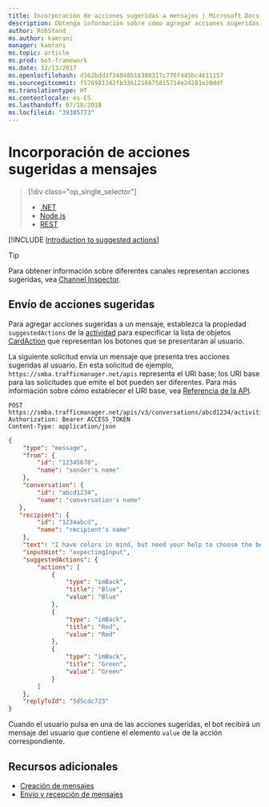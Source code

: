 ```yaml
---
title: Incorporación de acciones sugeridas a mensajes | Microsoft Docs
description: Obtenga información sobre cómo agregar acciones sugeridas a mensajes mediante el servicio Bot Connector.
author: RobStand
ms.author: kamrani
manager: kamrani
ms.topic: article
ms.prod: bot-framework
ms.date: 12/13/2017
ms.openlocfilehash: d162bdd3f34848b16380317c776f445bc4611157
ms.sourcegitcommit: f576981342fb3361216675815714e24281e20ddf
ms.translationtype: HT
ms.contentlocale: es-ES
ms.lasthandoff: 07/18/2018
ms.locfileid: "39305773"
---
```

# <a name="add-suggested-actions-to-messages"></a>Incorporación de acciones sugeridas a mensajes
> [!div class="op_single_selector"]
> - [.NET](../dotnet/bot-builder-dotnet-add-suggested-actions.md)
> - [Node.js](../nodejs/bot-builder-nodejs-send-suggested-actions.md)
> - [REST](../rest-api/bot-framework-rest-connector-add-suggested-actions.md)

[!INCLUDE [Introduction to suggested actions](../includes/snippet-suggested-actions-intro.md)]

> [!TIP]
> Para obtener información sobre diferentes canales representan acciones sugeridas, vea [Channel Inspector][channelInspector].

## <a name="send-suggested-actions"></a>Envío de acciones sugeridas

Para agregar acciones sugeridas a un mensaje, establezca la propiedad `suggestedActions` de la [actividad][Activity] para especificar la lista de objetos [CardAction][CardAction] que representan los botones que se presentarán al usuario. 

La siguiente solicitud envía un mensaje que presenta tres acciones sugeridas al usuario. En esta solicitud de ejemplo, `https://smba.trafficmanager.net/apis` representa el URI base; los URI base para las solicitudes que emite el bot pueden ser diferentes. Para más información sobre cómo establecer el URI base, vea [Referencia de la API](bot-framework-rest-connector-api-reference.md#base-uri).

```http
POST https://smba.trafficmanager.net/apis/v3/conversations/abcd1234/activities/5d5cdc723
Authorization: Bearer ACCESS_TOKEN
Content-Type: application/json
```

```json
{
    "type": "message",
    "from": {
        "id": "12345678",
        "name": "sender's name"
    },
    "conversation": {
        "id": "abcd1234",
        "name": "conversation's name"
   },
   "recipient": {
        "id": "1234abcd",
        "name": "recipient's name"
    },
    "text": "I have colors in mind, but need your help to choose the best one.",
    "inputHint": "expectingInput",
    "suggestedActions": {
        "actions": [
            {
                "type": "imBack",
                "title": "Blue",
                "value": "Blue"
            },
            {
                "type": "imBack",
                "title": "Red",
                "value": "Red"
            },
            {
                "type": "imBack",
                "title": "Green",
                "value": "Green"
            }
        ]
    },
    "replyToId": "5d5cdc723"
}
```

Cuando el usuario pulsa en una de las acciones sugeridas, el bot recibirá un mensaje del usuario que contiene el elemento `value` de la acción correspondiente.

## <a name="additional-resources"></a>Recursos adicionales

- [Creación de mensajes](bot-framework-rest-connector-create-messages.md)
- [Envío y recepción de mensajes](bot-framework-rest-connector-send-and-receive-messages.md)

[channelInspector]: ../bot-service-channel-inspector.md

[Activity]: bot-framework-rest-connector-api-reference.md#activity-object

[CardAction]: bot-framework-rest-connector-api-reference.md#cardaction-object

[SuggestedAction]: bot-framework-rest-connector-api-reference.md#suggestedactions-object